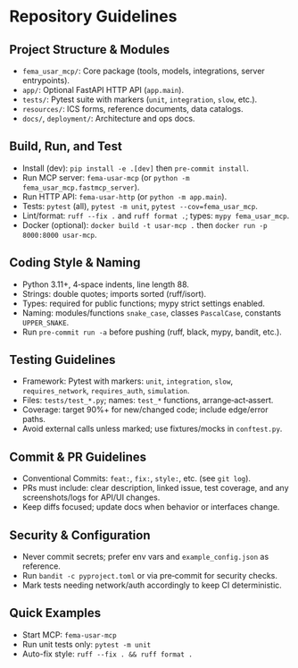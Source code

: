 # Repository Guidelines

## Project Structure & Modules
- `fema_usar_mcp/`: Core package (tools, models, integrations, server entrypoints).
- `app/`: Optional FastAPI HTTP API (`app.main`).
- `tests/`: Pytest suite with markers (`unit`, `integration`, `slow`, etc.).
- `resources/`: ICS forms, reference documents, data catalogs.
- `docs/`, `deployment/`: Architecture and ops docs.

## Build, Run, and Test
- Install (dev): `pip install -e .[dev]` then `pre-commit install`.
- Run MCP server: `fema-usar-mcp` (or `python -m fema_usar_mcp.fastmcp_server`).
- Run HTTP API: `fema-usar-http` (or `python -m app.main`).
- Tests: `pytest` (all), `pytest -m unit`, `pytest --cov=fema_usar_mcp`.
- Lint/format: `ruff --fix .` and `ruff format .`; types: `mypy fema_usar_mcp`.
- Docker (optional): `docker build -t usar-mcp .` then `docker run -p 8000:8000 usar-mcp`.

## Coding Style & Naming
- Python 3.11+, 4‑space indents, line length 88.
- Strings: double quotes; imports sorted (ruff/isort).
- Types: required for public functions; mypy strict settings enabled.
- Naming: modules/functions `snake_case`, classes `PascalCase`, constants `UPPER_SNAKE`.
- Run `pre-commit run -a` before pushing (ruff, black, mypy, bandit, etc.).

## Testing Guidelines
- Framework: Pytest with markers: `unit`, `integration`, `slow`, `requires_network`, `requires_auth`, `simulation`.
- Files: `tests/test_*.py`; names: `test_*` functions, arrange‑act‑assert.
- Coverage: target 90%+ for new/changed code; include edge/error paths.
- Avoid external calls unless marked; use fixtures/mocks in `conftest.py`.

## Commit & PR Guidelines
- Conventional Commits: `feat:`, `fix:`, `style:`, etc. (see `git log`).
- PRs must include: clear description, linked issue, test coverage, and any screenshots/logs for API/UI changes.
- Keep diffs focused; update docs when behavior or interfaces change.

## Security & Configuration
- Never commit secrets; prefer env vars and `example_config.json` as reference.
- Run `bandit -c pyproject.toml` or via pre‑commit for security checks.
- Mark tests needing network/auth accordingly to keep CI deterministic.

## Quick Examples
- Start MCP: `fema-usar-mcp`
- Run unit tests only: `pytest -m unit`
- Auto-fix style: `ruff --fix . && ruff format .`
